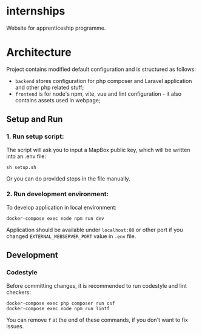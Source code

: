 # internships

Website for apprenticeship programme.
# Architecture
Project contains modified default configuration and is structured as follows:
* `backend` stores configuration for php composer and Laravel application and other php related stuff;
* `frontend` is for node's npm, vite, vue and lint configuration - it also contains assets used in webpage;

## Setup and Run
### 1. Run setup script:
The script will ask you to input a MapBox public key, which will be written into an .env file:
```shell script
sh setup.sh
```
Or you can do provided steps in the file manually.

### 2. Run development environment:
To develop application in local environment:
```shell script
docker-compose exec node npm run dev
```
Application should be available under `localhost:80` or other port if you changed `EXTERNAL_WEBSERVER_PORT` value in `.env` file.

## Development
### Codestyle
Before committing changes, it is recommended to run codestyle and lint checkers:
```shell script
docker-compose exec php composer run csf
docker-compose exec node npm run lintf
```
You can remove `f` at the end of these commands, if you don't want to fix issues.

